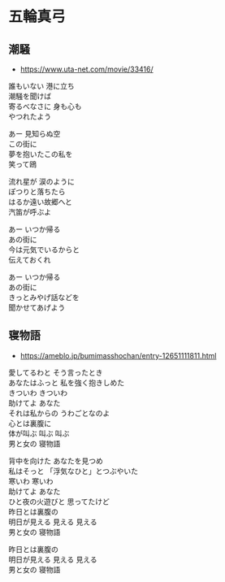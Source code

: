 
# 五輪真弓

## 潮騒

* https://www.uta-net.com/movie/33416/

誰もいない 港に立ち<br>
潮騒を聞けば<br>
寄るべなさに 身も心も<br>
やつれたよう<br>

あー 見知らぬ空<br>
この街に <br>
夢を抱いたこの私を<br>
笑って鴎<br>

流れ星が 涙のように<br>
ぽつりと落ちたら<br>
はるか遠い故郷へと<br>
汽笛が呼ぶよ<br>

あー いつか帰る<br>
あの街に<br>
今は元気でいるからと<br>
伝えておくれ<br>

あー いつか帰る<br>
あの街に<br>
きっとみやげ話などを<br>
聞かせてあげよう<br>


## 寝物語

* https://ameblo.jp/bumimasshochan/entry-12651111811.html

愛してるわと そう言ったとき<br>
あなたはふっと 私を強く抱きしめた<br>
きついわ きついわ<br>
助けてよ あなた<br>
それは私からの うわごとなのよ<br>
心とは裏腹に <br>
体が叫ぶ 叫ぶ 叫ぶ<br>
男と女の 寝物語<br>

背中を向けた あなたを見つめ<br>
私はそっと 「浮気なひと」とつぶやいた<br>
寒いわ 寒いわ<br>
助けてよ あなた<br>
ひと夜の火遊びと 思ってたけど<br>
昨日とは裏腹の <br>
明日が見える 見える 見える<br>
男と女の 寝物語<br>

昨日とは裏腹の <br>
明日が見える 見える 見える<br>
男と女の 寝物語<br>
